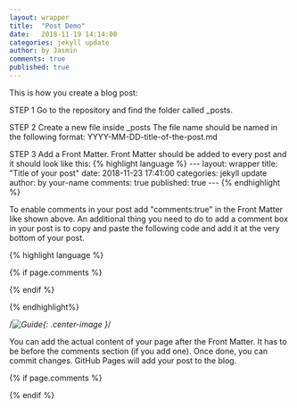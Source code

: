 ```yaml
---
layout: wrapper
title:  "Post Demo"
date:   2018-11-19 14:14:00 
categories: jekyll update
author: by Jasmin
comments: true
published: true
---
```


This is how you create a blog post:

STEP 1
Go to the repository and find the folder called _posts.

STEP 2
Create a new file inside _posts
The file name should be named in the following format: YYYY-MM-DD-title-of-the-post.md
      
STEP 3
Add a Front Matter. Front Matter should be added to every post and it should look like this: 
       {% highlight language %}
       ---
        layout: wrapper
        title: "Title of your post"
        date: 2018-11-23 17:41:00
        categories: jekyll update
        author: by your-name
        comments: true
        published: true
        ---
        {% endhighlight %}
  
To enable comments in your post add "comments:true" in the Front Matter like shown above.
An additional thing you need to do to add a comment box in your post is to copy and paste the following code and add it at the very bottom of your post.
 
  {% highlight language %}
  

{% if page.comments %} 
<div id="disqus_thread"></div>
<script>
(function() { 
var d = document, s = d.createElement('script');
s.src = 'https://lothori16.disqus.com/embed.js';
s.setAttribute('data-timestamp', +new Date());
(d.head || d.body).appendChild(s);
})();
</script>
{% endif %}
  
  {% endhighlight%}

/*![Guide](/lothori/img/guide.png){: .center-image }*/


You can add the actual content of your page after the Front Matter. It has to be before the comments section (if you add one).
Once done, you can commit changes.
GitHub Pages will add your post to the blog.


{% if page.comments %} 
<div id="disqus_thread"></div>
<script>
(function() { 
var d = document, s = d.createElement('script');
s.src = 'https://lothori16.disqus.com/embed.js';
s.setAttribute('data-timestamp', +new Date());
(d.head || d.body).appendChild(s);
})();
</script>
{% endif %}
